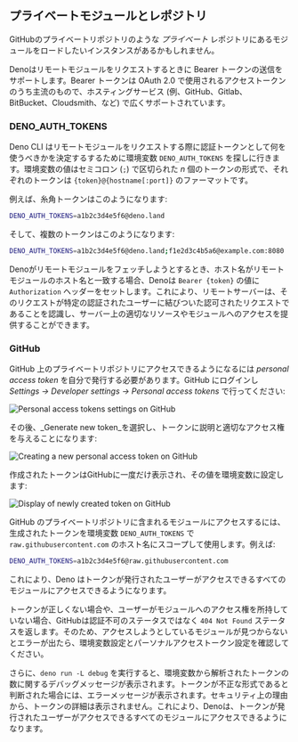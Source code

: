 <!-- ## Private modules and repositories -->
## プライベートモジュールとレポジトリ

<!--
There maybe instances where you want to load a remote module that is located in
a _private_ repository, like a private repository on GitHub.
-->
GitHubのプライベートリポジトリのような _プライベート_ レポジトリにあるモジュールをロードしたいインスタンスがあるかもしれません。

<!--
Deno supports sending bearer tokens when requesting a remote module. Bearer
tokens are the predominate type of access token used with OAuth 2.0 and is
broadly supported by hosting services (e.g. GitHub, Gitlab, BitBucket,
Cloudsmith, etc.).
-->
Denoはリモートモジュールをリクエストするときに Bearer トークンの送信をサポートします。Bearer トークンは OAuth 2.0 で使用されるアクセストークンのうち主流のもので、ホスティングサービス (例、GitHub、Gitlab、BitBucket、Cloudsmith、など) で広くサポートされています。

### DENO_AUTH_TOKENS

<!--
The Deno CLI will look for an environment variable named `DENO_AUTH_TOKENS` to
determine what authentication tokens it should consider using when requesting
remote modules. The value of the environment variable is in the format of a _n_
number of tokens deliminated by a semi-colon (`;`) where each token is in the
format of `{token}@{hostname[:port]}`.
-->
Deno CLI はリモートモジュールをリクエストする際に認証トークンとして何を使うべきかを決定するするために環境変数 `DENO_AUTH_TOKENS` を探しに行きます。環境変数の値はセミコロン (`;`) で区切られた _n_ 個のトークンの形式で、それぞれのトークンは `{token}@{hostname[:port]}` のファーマットです。

<!-- For example a single token for would look something like this: -->
例えば、糸角トークンはこのようになります:

```sh
DENO_AUTH_TOKENS=a1b2c3d4e5f6@deno.land
```

<!-- And multiple tokens would look like this: -->
そして、複数のトークンはこのようになります:

```sh
DENO_AUTH_TOKENS=a1b2c3d4e5f6@deno.land;f1e2d3c4b5a6@example.com:8080
```

<!--
When Deno goes to fetch a remote module, where the hostname matches the hostname
of the remote module, Deno will set the `Authorization` header of the request to
the value of `Bearer {token}`. This allows the remote server to recognize that
the request is an authorized request tied to a specific authenticated user, and
provide access to the appropriate resources and modules on the server.
-->
Denoがリモートモジュールをフェッチしようとするとき、ホスト名がリモートモジュールのホスト名と一致する場合、Denoは `Bearer {token}` の値に `Authorization` ヘッダーをセットします。これにより、リモートサーバーは、そのリクエストが特定の認証されたユーザーに結びついた認可されたリクエストであることを認識し、サーバー上の適切なリソースやモジュールへのアクセスを提供することができます。

### GitHub

<!--
To be able to access private repositories on GitHub, you would need to issue
yourself a _personal access token_. You do this by logging into GitHub and going
under _Settings -> Developer settings -> Personal access tokens_:
-->
GitHub 上のプライベートリポジトリにアクセスできるようになるには _personal access token_ を自分で発行する必要があります。GitHub にログインし _Settings -> Developer settings -> Personal access tokens_ で行ってください:

![Personal access tokens settings on GitHub](../images/private-pat.png)

<!--
You would then choose to _Generate new token_ and give your token a description
and appropriate access:
-->
その後、_Generate new token_を選択し、トークンに説明と適切なアクセス権を与えることになります:

![Creating a new personal access token on GitHub](../images/private-github-new-token.png)

<!--
And once created GitHub will display the new token a single time, the value of
which you would want to use in the environment variable:
-->
作成されたトークンはGitHubに一度だけ表示され、その値を環境変数に設定します:

![Display of newly created token on GitHub](../images/private-github-token-display.png)

<!--
In order to access modules that are contained in a private repository on GitHub,
you would want to use the generated token in the `DENO_AUTH_TOKENS` environment
variable scoped to the `raw.githubusercontent.com` hostname. For example:
-->
GitHub のプライベートリポジトリに含まれるモジュールにアクセスするには、生成されたトークンを環境変数 `DENO_AUTH_TOKENS` で `raw.githubusercontent.com` のホスト名にスコープして使用します。例えば:

```sh
DENO_AUTH_TOKENS=a1b2c3d4e5f6@raw.githubusercontent.com
```

<!--
This should allow Deno to access any modules that the user who the token was
issued for has access to.
-->
これにより、Deno はトークンが発行されたユーザーがアクセスできるすべてのモジュールにアクセスできるようになります。

<!--
When the token is incorrect, or the user does not have access to the module,
GitHub will issue a `404 Not Found` status, instead of an unauthorized status.
So if you are getting errors that the modules you are trying to access are not
found on the command line, check the environment variable settings and the
personal access token settings.
-->
トークンが正しくない場合や、ユーザーがモジュールへのアクセス権を所持していない場合、GitHubは認証不可のステータスではなく `404 Not Found` ステータスを返します。そのため、アクセスしようとしているモジュールが見つからないとエラーが出たら、環境変数設定とパーソナルアクセストークン設定を確認してください。

<!--
In addition, `deno run -L debug` should print out a debug message about the
number of tokens that are parsed out of the environment variable. It will print
an error message if it feels any of the tokens are malformed. It won't print any
details about the tokens for security purposes.
-->
さらに、`deno run -L debug` を実行すると、環境変数から解析されたトークンの数に関するデバッグメッセージが表示されます。トークンが不正な形式であると判断された場合には、エラーメッセージが表示されます。セキュリティ上の理由から、トークンの詳細は表示されません。これにより、Denoは、トークンが発行されたユーザーがアクセスできるすべてのモジュールにアクセスできるようになります。

